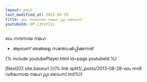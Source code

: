 ```yaml
---
layout: post
last_modified_at: 2021-03-29
title: ഓം നന്ദനായ നമഹ ൧൧ ടൈംസ്
youtubeId: KP-i3tvYIJc
---
```

 
 
 ഓം നന്ദനായ നമഹ 
 
 -  ആരാണ് ഞങ്ങളെ സന്തോഷിപ്പിക്കുന്നത് 
 
  
 
  
 
 
 
 
 
 


{% include youtubePlayer.html id=page.youtubeId %}
 
[Next]({{ site.baseurl }}{% link  split1/_posts/2013-08-28-ഓം നന്ദി വർദ്ധനായ നമഹ ൧൧ ടൈംസ്.md%})
 
